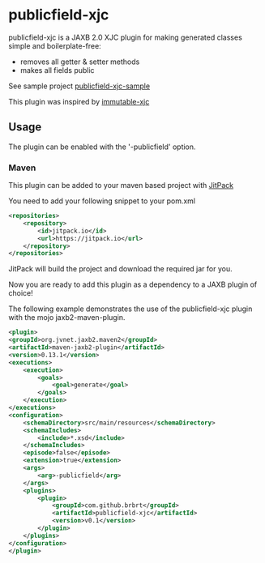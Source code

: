 # publicfield-xjc

publicfield-xjc is a JAXB 2.0 XJC plugin for making generated classes simple and boilerplate-free:
* removes all getter & setter methods
* makes all fields public

See sample project [publicfield-xjc-sample](https://github.com/brbrt/publicfield-xjc-sample)

This plugin was inspired by [immutable-xjc](https://github.com/sabomichal/immutable-xjc)

## Usage

The plugin can be enabled with the '-publicfield' option.

### Maven

This plugin can be added to your maven based project with [JitPack](https://jitpack.io/)

You need to add your following snippet to your pom.xml
```xml
<repositories>
    <repository>
        <id>jitpack.io</id>
        <url>https://jitpack.io</url>
    </repository>
</repositories>
```

JitPack will build the project and download the required jar for you.

Now you are ready to add this plugin as a dependency to a JAXB plugin of choice!

The following example demonstrates the use of the publicfield-xjc plugin with the mojo jaxb2-maven-plugin.
```xml
<plugin>
<groupId>org.jvnet.jaxb2.maven2</groupId>
<artifactId>maven-jaxb2-plugin</artifactId>
<version>0.13.1</version>
<executions>
    <execution>
        <goals>
            <goal>generate</goal>
        </goals>
    </execution>
</executions>
<configuration>
    <schemaDirectory>src/main/resources</schemaDirectory>
    <schemaIncludes>
        <include>*.xsd</include>
    </schemaIncludes>
    <episode>false</episode>
    <extension>true</extension>
    <args>
        <arg>-publicfield</arg>
    </args>
    <plugins>
        <plugin>
            <groupId>com.github.brbrt</groupId>
            <artifactId>publicfield-xjc</artifactId>
            <version>v0.1</version>
        </plugin>
    </plugins>
</configuration>
</plugin>
```

